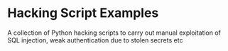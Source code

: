 # Hacking Script Examples
A collection of Python hacking scripts to carry out manual exploitation of SQL injection, weak authentication due to stolen secrets etc
